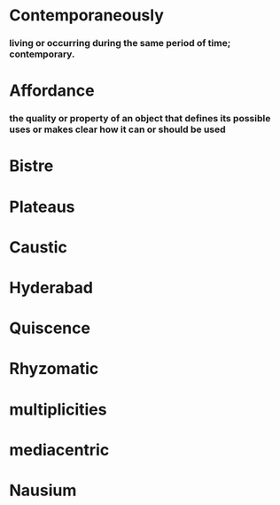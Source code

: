 # Contemporaneously
### living or occurring during the same period of time; contemporary.
# Affordance
### the quality or property of an object that defines its possible uses or makes clear how it can or should be used
# Bistre
# Plateaus
# Caustic
# Hyderabad
# Quiscence
# Rhyzomatic
# multiplicities
# mediacentric
# Nausium

